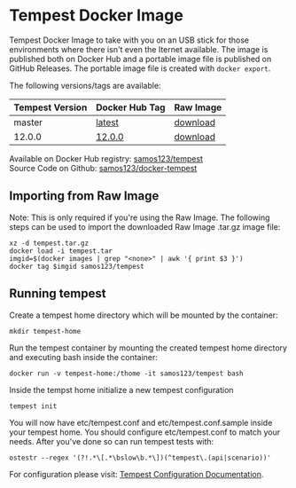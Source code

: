 # Tempest Docker Image

Tempest Docker Image to take with you on an USB stick for those environments
where there isn't even the Iternet available. The image
is published both on Docker Hub and a portable image file is
published on GitHub Releases. The portable image file is 
created with `docker export`.

The following versions/tags are available:

| Tempest Version  |  Docker Hub Tag  | Raw Image  |
| ---------------- |  --------------- | ---------- |
| master           |  [latest](https://hub.docker.com/r/samos123/tempest/tags/) | [download](https://github.com/samos123/docker-tempest/releases/tag/latest) |
| 12.0.0           |  [12.0.0](https://hub.docker.com/r/samos123/tempest/tags/) | [download](https://github.com/samos123/docker-tempest/releases/tag/12.0.0) |

Available on Docker Hub registry: [samos123/tempest](https://hub.docker.com/r/samos123/tempest/)  
Source Code on Github: [samos123/docker-tempest](https://github.com/samos123/docker-tempest)

## Importing from Raw Image
Note: This is only required if you're using the Raw Image.
The following steps can be used to import the downloaded Raw Image .tar.gz image file:

    xz -d tempest.tar.gz
    docker load -i tempest.tar
    imgid=$(docker images | grep "<none>" | awk '{ print $3 }')
    docker tag $imgid samos123/tempest

## Running tempest

Create a tempest home directory which will be mounted by the container:

    mkdir tempest-home

Run the tempest container by mounting the created tempest home directory
and executing bash inside the container:

    docker run -v tempest-home:/thome -it samos123/tempest bash

Inside the tempst home initialize a new tempest configuration

    tempest init

You will now have etc/tempest.conf and etc/tempest.conf.sample inside
your tempest home. You should configure etc/tempest.conf to match your needs.
After you've done so can run tempest tests with:

    ostestr --regex '(?!.*\[.*\bslow\b.*\])(^tempest\.(api|scenario))'

For configuration please visit: [Tempest Configuration Documentation](http://docs.openstack.org/developer/tempest/configuration.html).
